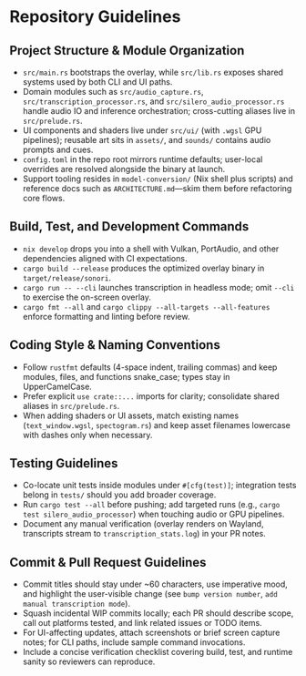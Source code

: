 # Repository Guidelines

## Project Structure & Module Organization
- `src/main.rs` bootstraps the overlay, while `src/lib.rs` exposes shared systems used by both CLI and UI paths.
- Domain modules such as `src/audio_capture.rs`, `src/transcription_processor.rs`, and `src/silero_audio_processor.rs` handle audio IO and inference orchestration; cross-cutting aliases live in `src/prelude.rs`.
- UI components and shaders live under `src/ui/` (with `.wgsl` GPU pipelines); reusable art sits in `assets/`, and `sounds/` contains audio prompts and cues.
- `config.toml` in the repo root mirrors runtime defaults; user-local overrides are resolved alongside the binary at launch.
- Support tooling resides in `model-conversion/` (Nix shell plus scripts) and reference docs such as `ARCHITECTURE.md`—skim them before refactoring core flows.

## Build, Test, and Development Commands
- `nix develop` drops you into a shell with Vulkan, PortAudio, and other dependencies aligned with CI expectations.
- `cargo build --release` produces the optimized overlay binary in `target/release/sonori`.
- `cargo run -- --cli` launches transcription in headless mode; omit `--cli` to exercise the on-screen overlay.
- `cargo fmt --all` and `cargo clippy --all-targets --all-features` enforce formatting and linting before review.

## Coding Style & Naming Conventions
- Follow `rustfmt` defaults (4-space indent, trailing commas) and keep modules, files, and functions snake_case; types stay in UpperCamelCase.
- Prefer explicit `use crate::...` imports for clarity; consolidate shared aliases in `src/prelude.rs`.
- When adding shaders or UI assets, match existing names (`text_window.wgsl`, `spectogram.rs`) and keep asset filenames lowercase with dashes only when necessary.

## Testing Guidelines
- Co-locate unit tests inside modules under `#[cfg(test)]`; integration tests belong in `tests/` should you add broader coverage.
- Run `cargo test --all` before pushing; add targeted runs (e.g., `cargo test silero_audio_processor`) when touching audio or GPU pipelines.
- Document any manual verification (overlay renders on Wayland, transcripts stream to `transcription_stats.log`) in your PR notes.

## Commit & Pull Request Guidelines
- Commit titles should stay under ~60 characters, use imperative mood, and highlight the user-visible change (see `bump version number`, `add manual transcription mode`).
- Squash incidental WIP commits locally; each PR should describe scope, call out platforms tested, and link related issues or TODO items.
- For UI-affecting updates, attach screenshots or brief screen capture notes; for CLI paths, include sample command invocations.
- Include a concise verification checklist covering build, test, and runtime sanity so reviewers can reproduce.
